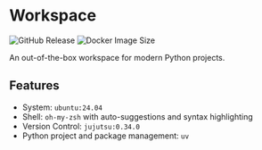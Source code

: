 # Workspace

![GitHub Release](https://img.shields.io/github/v/release/paxonlee/workspace?style=for-the-badge)
![Docker Image Size](https://img.shields.io/docker/image-size/paxonlee/workspace?style=for-the-badge&logo=docker)

An out-of-the-box workspace for modern Python projects.

## Features

- System: `ubuntu:24.04`
- Shell: `oh-my-zsh` with auto-suggestions and syntax highlighting
- Version Control: `jujutsu:0.34.0`
- Python project and package management: `uv`
